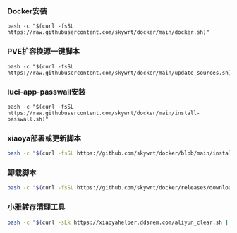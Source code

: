 ### Docker安装

```
bash -c "$(curl -fsSL https://raw.githubusercontent.com/skywrt/docker/main/docker.sh)"
```
### PVE扩容换源一键脚本

```
bash -c "$(curl -fsSL https://raw.githubusercontent.com/skywrt/docker/main/update_sources.sh)"
```
### luci-app-passwall安装

```
bash -c "$(curl -fsSL https://raw.githubusercontent.com/skywrt/docker/main/install-passwall.sh)"
```
### xiaoya部署或更新脚本

```bash
bash -c "$(curl -fsSL https://github.com/skywrt/docker/blob/main/install.sh)"
```
### 卸载脚本

```bash
bash -c "$(curl -fsSL https://github.com/skywrt/docker/releases/download/latest/uninstall.sh)"
```
### 小雅转存清理工具

```bash
bash -c "$(curl -sLk https://xiaoyahelper.ddsrem.com/aliyun_clear.sh | tail -n +2)" -s 5
```
